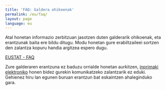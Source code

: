 ```yaml
---
title: 'FAQ: Galdera ohikoenak'
permalink: /eu/faq/
layout: page
language: eu
---
```




Atal honetan informazio zerbitzuan jasotzen duten galderarik ohikoenak, eta erantzunak baita ere bildu ditugu. Modu honetan gure erabiltzaileei sortzen den zalantza kopuru handia argitzea espero dugu.

[EUSTAT - FAQ](https://www.eustat.eus/faq_c.html)


Zure galderaren erantzuna ez baduzu orrialde honetan aurkitzen, [inprimaki elektroniko](https://eu.eustat.eus/productosServicios/idioma_e/sugerencias.html) honen bidez gurekin komunikatzeko zalantzarik ez eduki. Gehienez hiru lan egunen buruan erantzun bat eskaintzen ahaleginduko gara.